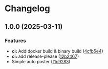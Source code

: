 # Changelog

## 1.0.0 (2025-03-11)


### Features

* **ci:** Add docker build & binary build ([4cfb5e4](https://github.com/jurienhamaker/reddit-autoposter/commit/4cfb5e43966b294c997966605ea5279bcfd5bb09))
* **ci:** add release-please ([12b2467](https://github.com/jurienhamaker/reddit-autoposter/commit/12b2467e1a361f149642afa3c0ce7917575fad64))
* Simple auto poster ([f1c9283](https://github.com/jurienhamaker/reddit-autoposter/commit/f1c9283741952144cf2524bee4dfb4a098585d98))
